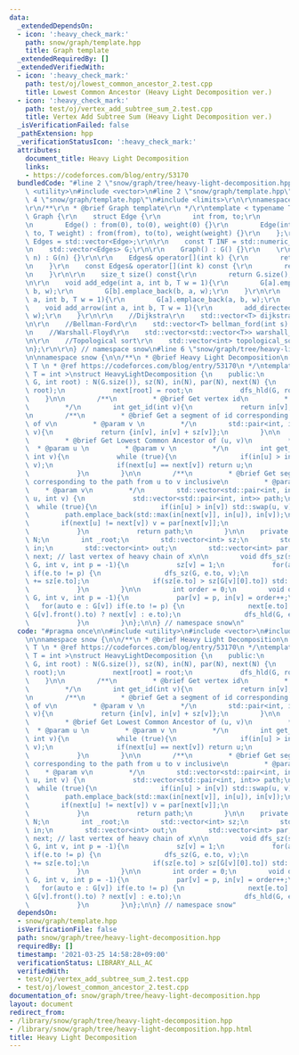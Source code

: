 ```yaml
---
data:
  _extendedDependsOn:
  - icon: ':heavy_check_mark:'
    path: snow/graph/template.hpp
    title: Graph template
  _extendedRequiredBy: []
  _extendedVerifiedWith:
  - icon: ':heavy_check_mark:'
    path: test/oj/lowest_common_ancestor_2.test.cpp
    title: Lowest Common Ancestor (Heavy Light Decomposition ver.)
  - icon: ':heavy_check_mark:'
    path: test/oj/vertex_add_subtree_sum_2.test.cpp
    title: Vertex Add Subtree Sum (Heavy Light Decomposition ver.)
  _isVerificationFailed: false
  _pathExtension: hpp
  _verificationStatusIcon: ':heavy_check_mark:'
  attributes:
    document_title: Heavy Light Decomposition
    links:
    - https://codeforces.com/blog/entry/53170
  bundledCode: "#line 2 \"snow/graph/tree/heavy-light-decomposition.hpp\"\n\n#include\
    \ <utility>\n#include <vector>\n#line 2 \"snow/graph/template.hpp\"\n\r\n#line\
    \ 4 \"snow/graph/template.hpp\"\n#include <limits>\r\n\r\nnamespace snow {\r\n\
    \r\n/**\r\n * @brief Graph template\r\n */\r\ntemplate < typename T >\r\nstruct\
    \ Graph {\r\n    struct Edge {\r\n        int from, to;\r\n        T weight;\r\
    \n        Edge() : from(0), to(0), weight(0) {}\r\n        Edge(int from, int\
    \ to, T weight) : from(from), to(to), weight(weight) {}\r\n    };\r\n    using\
    \ Edges = std::vector<Edge>;\r\n\r\n    const T INF = std::numeric_limits<T>::max();\r\
    \n    std::vector<Edges> G;\r\n\r\n    Graph() : G() {}\r\n    \r\n    Graph(int\
    \ n) : G(n) {}\r\n\r\n    Edges& operator[](int k) {\r\n        return G[k];\r\
    \n    }\r\n    const Edges& operator[](int k) const {\r\n        return G[k];\r\
    \n    }\r\n\r\n    size_t size() const{\r\n        return G.size();\r\n    }\r\
    \n\r\n    void add_edge(int a, int b, T w = 1){\r\n        G[a].emplace_back(a,\
    \ b, w);\r\n        G[b].emplace_back(b, a, w);\r\n    }\r\n\r\n    void add_directed_edge(int\
    \ a, int b, T w = 1){\r\n        G[a].emplace_back(a, b, w);\r\n    }\r\n\r\n\
    \    void add_arrow(int a, int b, T w = 1){\r\n        add_directed_edge(a, b,\
    \ w);\r\n    }\r\n\r\n    //Dijkstra\r\n    std::vector<T> dijkstra(int s) const;\r\
    \n\r\n    //Bellman-Ford\r\n    std::vector<T> bellman_ford(int s) const;\r\n\r\
    \n    //Warshall-Floyd\r\n    std::vector<std::vector<T>> warshall_floyd() const;\r\
    \n\r\n    //Topological sort\r\n    std::vector<int> topological_sort() const;\r\
    \n};\r\n\r\n} // namespace snow\n#line 6 \"snow/graph/tree/heavy-light-decomposition.hpp\"\
    \n\nnamespace snow {\n\n/**\n * @brief Heavy Light Decomposition\n * \n * @tparam\
    \ T \n * @ref https://codeforces.com/blog/entry/53170\n */\ntemplate < typename\
    \ T = int >\nstruct HeavyLightDecomposition {\n    public:\n        HeavyLightDecomposition(snow::Graph<T>&\
    \ G, int root) : N(G.size()), sz(N), in(N), par(N), next(N) {\n            dfs_sz(G,\
    \ root);\n            next[root] = root;\n            dfs_hld(G, root);\n    \
    \    }\n\n        /**\n         * @brief Get vertex id\n         * @param v \n\
    \         */\n        int get_id(int v){\n            return in[v];\n        }\n\
    \n        /**\n         * @brief Get a segment of id corresponding to the subtree\
    \ of v\n         * @param v \n         */\n        std::pair<int, int> get_subtree(int\
    \ v){\n            return {in[v], in[v] + sz[v]};\n        }\n\n        /**\n\
    \         * @brief Get Lowest Common Ancestor of (u, v)\n         * \n       \
    \  * @param u \n         * @param v \n         */\n        int get_lca(int u,\
    \ int v){\n            while (true){\n                if(in[u] > in[v]) std::swap(u,\
    \ v);\n                if(next[u] == next[v]) return u;\n                v = par[next[v]];\n\
    \            }\n        }\n\n        /**\n         * @brief Get segments of id\
    \ corresponding to the path from u to v inclusive\n         * @param u\n     \
    \    * @param v\n         */\n        std::vector<std::pair<int, int>> get_path(int\
    \ u, int v) {\n            std::vector<std::pair<int, int>> path;\n          \
    \  while (true){\n                if(in[u] > in[v]) std::swap(u, v);\n       \
    \         path.emplace_back(std::max(in[next[v]], in[u]), in[v]);\n\n        \
    \        if(next[u] != next[v]) v = par[next[v]];\n                else break;\n\
    \            }\n            return path;\n        }\n\n    private:\n        int\
    \ N;\n        int _root;\n        std::vector<int> sz;\n        std::vector<int>\
    \ in;\n        std::vector<int> out;\n        std::vector<int> par;\n        std::vector<int>\
    \ next; // last vertex of heavy chain of x\n\n        void dfs_sz(snow::Graph<T>&\
    \ G, int v, int p = -1){\n            sz[v] = 1;\n            for(auto &e : G[v])\
    \ if(e.to != p) {\n                dfs_sz(G, e.to, v);\n                sz[v]\
    \ += sz[e.to];\n                if(sz[e.to] > sz[G[v][0].to]) std::swap(e, G[v][0]);\n\
    \            }\n        }\n\n        int order = 0;\n        void dfs_hld(snow::Graph<T>&\
    \ G, int v, int p = -1){\n            par[v] = p, in[v] = order++;\n         \
    \   for(auto e : G[v]) if(e.to != p) {\n                next[e.to] = ((e.to ==\
    \ G[v].front().to) ? next[v] : e.to);\n                dfs_hld(G, e.to, v);\n\
    \            }\n        }\n};\n\n} // namespace snow\n"
  code: "#pragma once\n\n#include <utility>\n#include <vector>\n#include \"snow/graph/template.hpp\"\
    \n\nnamespace snow {\n\n/**\n * @brief Heavy Light Decomposition\n * \n * @tparam\
    \ T \n * @ref https://codeforces.com/blog/entry/53170\n */\ntemplate < typename\
    \ T = int >\nstruct HeavyLightDecomposition {\n    public:\n        HeavyLightDecomposition(snow::Graph<T>&\
    \ G, int root) : N(G.size()), sz(N), in(N), par(N), next(N) {\n            dfs_sz(G,\
    \ root);\n            next[root] = root;\n            dfs_hld(G, root);\n    \
    \    }\n\n        /**\n         * @brief Get vertex id\n         * @param v \n\
    \         */\n        int get_id(int v){\n            return in[v];\n        }\n\
    \n        /**\n         * @brief Get a segment of id corresponding to the subtree\
    \ of v\n         * @param v \n         */\n        std::pair<int, int> get_subtree(int\
    \ v){\n            return {in[v], in[v] + sz[v]};\n        }\n\n        /**\n\
    \         * @brief Get Lowest Common Ancestor of (u, v)\n         * \n       \
    \  * @param u \n         * @param v \n         */\n        int get_lca(int u,\
    \ int v){\n            while (true){\n                if(in[u] > in[v]) std::swap(u,\
    \ v);\n                if(next[u] == next[v]) return u;\n                v = par[next[v]];\n\
    \            }\n        }\n\n        /**\n         * @brief Get segments of id\
    \ corresponding to the path from u to v inclusive\n         * @param u\n     \
    \    * @param v\n         */\n        std::vector<std::pair<int, int>> get_path(int\
    \ u, int v) {\n            std::vector<std::pair<int, int>> path;\n          \
    \  while (true){\n                if(in[u] > in[v]) std::swap(u, v);\n       \
    \         path.emplace_back(std::max(in[next[v]], in[u]), in[v]);\n\n        \
    \        if(next[u] != next[v]) v = par[next[v]];\n                else break;\n\
    \            }\n            return path;\n        }\n\n    private:\n        int\
    \ N;\n        int _root;\n        std::vector<int> sz;\n        std::vector<int>\
    \ in;\n        std::vector<int> out;\n        std::vector<int> par;\n        std::vector<int>\
    \ next; // last vertex of heavy chain of x\n\n        void dfs_sz(snow::Graph<T>&\
    \ G, int v, int p = -1){\n            sz[v] = 1;\n            for(auto &e : G[v])\
    \ if(e.to != p) {\n                dfs_sz(G, e.to, v);\n                sz[v]\
    \ += sz[e.to];\n                if(sz[e.to] > sz[G[v][0].to]) std::swap(e, G[v][0]);\n\
    \            }\n        }\n\n        int order = 0;\n        void dfs_hld(snow::Graph<T>&\
    \ G, int v, int p = -1){\n            par[v] = p, in[v] = order++;\n         \
    \   for(auto e : G[v]) if(e.to != p) {\n                next[e.to] = ((e.to ==\
    \ G[v].front().to) ? next[v] : e.to);\n                dfs_hld(G, e.to, v);\n\
    \            }\n        }\n};\n\n} // namespace snow"
  dependsOn:
  - snow/graph/template.hpp
  isVerificationFile: false
  path: snow/graph/tree/heavy-light-decomposition.hpp
  requiredBy: []
  timestamp: '2021-03-25 14:58:28+09:00'
  verificationStatus: LIBRARY_ALL_AC
  verifiedWith:
  - test/oj/vertex_add_subtree_sum_2.test.cpp
  - test/oj/lowest_common_ancestor_2.test.cpp
documentation_of: snow/graph/tree/heavy-light-decomposition.hpp
layout: document
redirect_from:
- /library/snow/graph/tree/heavy-light-decomposition.hpp
- /library/snow/graph/tree/heavy-light-decomposition.hpp.html
title: Heavy Light Decomposition
---
```


